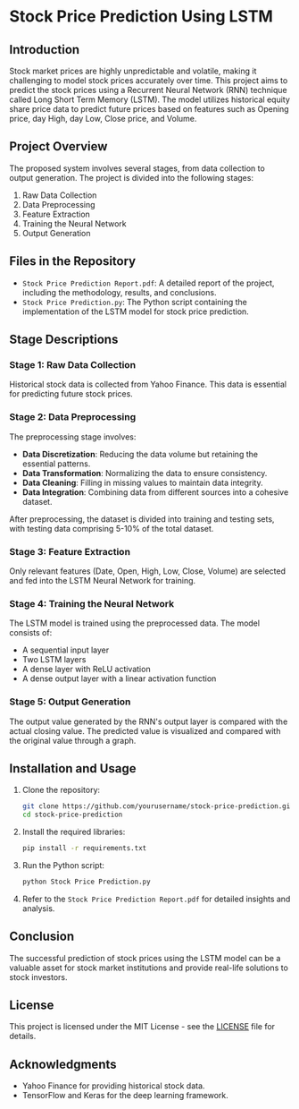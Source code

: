 # Stock Price Prediction Using LSTM

## Introduction
Stock market prices are highly unpredictable and volatile, making it challenging to model stock prices accurately over time. This project aims to predict the stock prices using a Recurrent Neural Network (RNN) technique called Long Short Term Memory (LSTM). The model utilizes historical equity share price data to predict future prices based on features such as Opening price, day High, day Low, Close price, and Volume.

## Project Overview
The proposed system involves several stages, from data collection to output generation. The project is divided into the following stages:
1. Raw Data Collection
2. Data Preprocessing
3. Feature Extraction
4. Training the Neural Network
5. Output Generation

## Files in the Repository
- `Stock Price Prediction Report.pdf`: A detailed report of the project, including the methodology, results, and conclusions.
- `Stock Price Prediction.py`: The Python script containing the implementation of the LSTM model for stock price prediction.

## Stage Descriptions

### Stage 1: Raw Data Collection
Historical stock data is collected from Yahoo Finance. This data is essential for predicting future stock prices.

### Stage 2: Data Preprocessing
The preprocessing stage involves:
- **Data Discretization**: Reducing the data volume but retaining the essential patterns.
- **Data Transformation**: Normalizing the data to ensure consistency.
- **Data Cleaning**: Filling in missing values to maintain data integrity.
- **Data Integration**: Combining data from different sources into a cohesive dataset.

After preprocessing, the dataset is divided into training and testing sets, with testing data comprising 5-10% of the total dataset.

### Stage 3: Feature Extraction
Only relevant features (Date, Open, High, Low, Close, Volume) are selected and fed into the LSTM Neural Network for training.

### Stage 4: Training the Neural Network
The LSTM model is trained using the preprocessed data. The model consists of:
- A sequential input layer
- Two LSTM layers
- A dense layer with ReLU activation
- A dense output layer with a linear activation function

### Stage 5: Output Generation
The output value generated by the RNN's output layer is compared with the actual closing value. The predicted value is visualized and compared with the original value through a graph.

## Installation and Usage
1. Clone the repository:
    ```sh
    git clone https://github.com/yourusername/stock-price-prediction.git
    cd stock-price-prediction
    ```

2. Install the required libraries:
    ```sh
    pip install -r requirements.txt
    ```

3. Run the Python script:
    ```sh
    python Stock Price Prediction.py
    ```

4. Refer to the `Stock Price Prediction Report.pdf` for detailed insights and analysis.

## Conclusion
The successful prediction of stock prices using the LSTM model can be a valuable asset for stock market institutions and provide real-life solutions to stock investors.

## License
This project is licensed under the MIT License - see the [LICENSE](LICENSE) file for details.

## Acknowledgments
- Yahoo Finance for providing historical stock data.
- TensorFlow and Keras for the deep learning framework.
